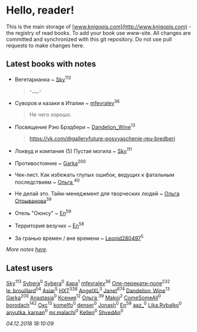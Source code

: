 # Hello, reader!
This is the main storage of [www.knigopis.com](http://www.knigopis.com) - the registry of read books.
To add your book use www-site. All changes are committed and synchronized with this git repository.
Do not use pull requests to make changes here.


## Latest books with notes
* Вегетарианка ~ [Sky](users/118/118049897850017649660-google)<sup>112</sup>
    > -___-

* Суворов и казаки в Италии ~ [mfevralev](users/140/140966150-vkontakte)<sup>36</sup>
    > Не чего хорошо.

* Посвящение Рэю Брэдбери ~ [Dandelion_Wine](users/586/58602788-vkontakte)<sup>13</sup>
    > https://vk.com/@galleryfuture-posvyaschenie-reu-bredberi

* Локвуд и компания (5) Пустая могила ~ [Sky](users/118/118049897850017649660-google)<sup>111</sup>

* Противостояние ~ [Garka](users/115/115753719718250012620-google)<sup>200</sup>

* Чек-лист. Как избежать глупых ошибок, ведущих к фатальным последствиям ~ [Ольга ](users/222/22240417-vkontakte)<sup>40</sup>

* Не делай это. Тайм-менеджмент для творческих людей ~ [Ольга Отрыванова](users/222/22240417-vkontakte)<sup>39</sup>

* Отель "Оюнсу" ~ [En](users/333/333646551-vkontakte)<sup>59</sup>

* Территория везучих ~ [En](users/333/333646551-vkontakte)<sup>58</sup>

* За гранью времен / вне времени ~ [Leonid280497](users/684/684095007-yandex)<sup>5</sup>


_More notes [here](latest_books_with_notes.md)._


## Latest users
[Sky](users/118/118049897850017649660-google)<sup>113</sup> 
[Sybera](users/106/106106657896266616567-google)<sup>0</sup> 
[Sybera](users/139/13958783-vkontakte)<sup>0</sup> 
[4apa](users/117/117392596378069249667-google)<sup>1</sup> 
[mfevralev](users/140/140966150-vkontakte)<sup>36</sup> 
[Оля-перекати-поле](users/108/10848515355906827860-mailru)<sup>232</sup> 
[le_brouillard](users/133/13330781-vkontakte)<sup>54</sup> 
[Asiar](users/115/115902526849562271887-google)<sup>5</sup> 
[HXT](users/100/100002563462782-facebook)<sup>338</sup> 
[AngelXL](users/110/110249645760586356722-google)<sup>3</sup> 
[Janet](users/108/108113656204404967440-google)<sup>674</sup> 
[Dandelion_Wine](users/586/58602788-vkontakte)<sup>13</sup> 
[Garka](users/115/115753719718250012620-google)<sup>200</sup> 
[Anastasia](users/135/1351730041518487-facebook)<sup>0</sup> 
[Ксения](users/107/107312597267727612108-google)<sup>12</sup> 
[Ольга ](users/222/22240417-vkontakte)<sup>39</sup> 
[Makoi](users/166/166726857-vkontakte)<sup>2</sup> 
[ComeSomeAll](users/544/544940552621006-facebook)<sup>0</sup> 
[borodach](users/157/15706320-vkontakte)<sup>142</sup> 
[Окс](users/102/102536471289425216982-google)<sup>13</sup> 
[komelfo](users/112/112876960272897812283-google)<sup>0</sup> 
[denser](users/100/100392194383735458813-google)<sup>0</sup> 
[Jonash](users/105/105002693864893-facebook)<sup>0</sup> 
[En](users/333/333646551-vkontakte)<sup>59</sup> 
[aaz_](users/102/102095378349287834268-google)<sup>0</sup> 
[Lika.Rybalko](users/578/578596810-yandex)<sup>0</sup> 
[anyutka_karpan](users/597/59793548-vkontakte)<sup>0</sup> 
[mr.malachi](users/266/266358429-vkontakte)<sup>0</sup> 
[Kellen](users/105/105810168027266329605-google)<sup>0</sup> 
[ShvedAn](users/109/109363476104569140915-google)<sup>0</sup> 


_04.12.2018 18:10:09_
